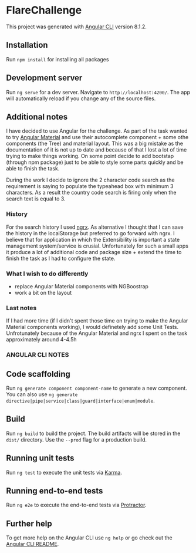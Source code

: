 # FlareChallenge

This project was generated with [Angular CLI](https://github.com/angular/angular-cli) version 8.1.2.

## Installation
Run `npm install` for installing all packages

## Development server

Run `ng serve` for a dev server. Navigate to `http://localhost:4200/`. The app will automatically reload if you change any of the source files.

## Additional notes

I have decided to use Angular for the challenge.
As part of the task wanted to try [Angular Material](https://material.angular.io/) and use their autocomplete component + some othe components (the Tree) and material layout.
This was a big mistake as the documentation of it is not up to date and because of that I lost a lot of time trying to make things working.
On some point decide to add bootstap (through npm package) just to be able to style some parts quickly and be able to finish the task.

During the work I decide to ignore the 2 character code search as the requirement is saying to populate the typeahead box with minimum 3 characters.
As a result the country code search is firing only when the search text is equal to 3.

### History
For the search history I used [ngrx](https://ngrx.io/). As alternative I thought that I can save the history in the localStorage but preferred to go forward with ngrx.
I believe that for application in which the Extensibility is important a state management system/service is crusial.
Unfortunately for such a small apps it produce a lot of additional code and package size + extend the time to finish the task as I had to configure the state.

### What I wish to do differently
- replace Angular Material components with NGBoostrap 
- work a bit on the layout

### Last notes
If I had more time (if I didn't spent those time on trying to make the Angular Material components working), I would definetely add some Unit Tests.
Unfrotunately because of the Angular Material and ngrx I spent on the task approximately around 4-4.5h


### ANGULAR CLI NOTES


## Code scaffolding

Run `ng generate component component-name` to generate a new component. You can also use `ng generate directive|pipe|service|class|guard|interface|enum|module`.

## Build

Run `ng build` to build the project. The build artifacts will be stored in the `dist/` directory. Use the `--prod` flag for a production build.

## Running unit tests

Run `ng test` to execute the unit tests via [Karma](https://karma-runner.github.io).

## Running end-to-end tests

Run `ng e2e` to execute the end-to-end tests via [Protractor](http://www.protractortest.org/).

## Further help

To get more help on the Angular CLI use `ng help` or go check out the [Angular CLI README](https://github.com/angular/angular-cli/blob/master/README.md).

